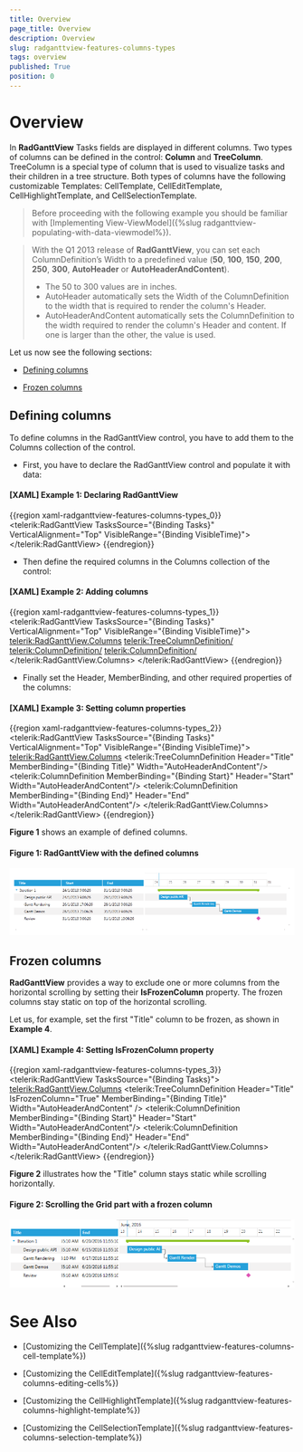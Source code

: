 ```yaml
---
title: Overview
page_title: Overview
description: Overview
slug: radganttview-features-columns-types
tags: overview
published: True
position: 0
---
```


# Overview

In __RadGanttView__ Tasks fields are displayed in different columns. Two types of columns can be defined in the control: __Column__ and __TreeColumn__. TreeColumn is a special type of column that is used to visualize tasks and their children in a tree structure. Both types of columns have the following customizable Templates: CellTemplate, CellEditTemplate, CellHighlightTemplate, and CellSelectionTemplate.

>Before proceeding with the following example you should be familiar with [Implementing View-ViewModel]({%slug radganttview-populating-with-data-viewmodel%}). 

<!-- -->

>With the Q1 2013 release of __RadGanttView__, you can set each ColumnDefinition’s Width to a predefined value (__50__, __100__, __150__, __200__, __250__, __300__, __AutoHeader__ or __AutoHeaderAndContent__).
>	* The 50 to 300 values are in inches.
>	* AutoHeader automatically sets the Width of the ColumnDefinition to the width that is required to render the column's Header.
>	* AutoHeaderAndContent automatically sets the ColumnDefinition to the width required to render the column's Header and content. If one is larger than the other, the value is used.

Let us now see the following sections:

* [Defining columns](#defining-columns)

* [Frozen columns](#frozen-columns)

## Defining columns

To define columns in the RadGanttView control, you have to add them to the Columns collection of the control.

* First, you have to declare the RadGanttView control and populate it with data:

#### __[XAML] Example 1: Declaring RadGanttView__

{{region xaml-radganttview-features-columns-types_0}}
	<telerik:RadGanttView TasksSource="{Binding Tasks}"
						  VerticalAlignment="Top"
						  VisibleRange="{Binding VisibleTime}">
	</telerik:RadGanttView>
{{endregion}}

* Then define the required columns in the Columns collection of the control:

#### __[XAML] Example 2: Adding columns__

{{region xaml-radganttview-features-columns-types_1}}
	<telerik:RadGanttView TasksSource="{Binding Tasks}"
						  VerticalAlignment="Top"
						  VisibleRange="{Binding VisibleTime}">
		<telerik:RadGanttView.Columns>
			<telerik:TreeColumnDefinition/>
			<telerik:ColumnDefinition/>
			<telerik:ColumnDefinition/>
		</telerik:RadGanttView.Columns>
	</telerik:RadGanttView>
{{endregion}}

* Finally set the Header, MemberBinding, and other required properties of the columns: 

#### __[XAML] Example 3: Setting column properties__

{{region xaml-radganttview-features-columns-types_2}}
	<telerik:RadGanttView TasksSource="{Binding Tasks}"
				VerticalAlignment="Top"
				VisibleRange="{Binding VisibleTime}">
		<telerik:RadGanttView.Columns>
			<telerik:TreeColumnDefinition Header="Title" MemberBinding="{Binding Title}" Width="AutoHeaderAndContent"/>
			<telerik:ColumnDefinition MemberBinding="{Binding Start}" Header="Start" Width="AutoHeaderAndContent"/>
			<telerik:ColumnDefinition MemberBinding="{Binding End}" Header="End" Width="AutoHeaderAndContent"/>
		</telerik:RadGanttView.Columns>
	</telerik:RadGanttView>
{{endregion}}

__Figure 1__ shows an example of defined columns.

#### __Figure 1: RadGanttView with the defined columns__

![radganttview-features-columns-overview](images/radganttview-features-columns-overview.png)

## Frozen columns

__RadGanttView__ provides a way to exclude one or more columns from the horizontal scrolling by setting their __IsFrozenColumn__ property. The frozen columns stay static on top of the horizontal scrolling.  

Let us, for example, set the first "Title" column to be frozen, as shown in __Example 4__.

#### __[XAML] Example 4: Setting IsFrozenColumn property__

{{region xaml-radganttview-features-columns-types_3}}
	<telerik:RadGanttView TasksSource="{Binding Tasks}">
		<telerik:RadGanttView.Columns>
			<telerik:TreeColumnDefinition Header="Title" IsFrozenColumn="True" MemberBinding="{Binding Title}" Width="AutoHeaderAndContent" />
			<telerik:ColumnDefinition MemberBinding="{Binding Start}" Header="Start" Width="AutoHeaderAndContent"/>
			<telerik:ColumnDefinition MemberBinding="{Binding End}" Header="End" Width="AutoHeaderAndContent"/>
		</telerik:RadGanttView.Columns>  
	</telerik:RadGanttView>
{{endregion}}

__Figure 2__ illustrates how the "Title" column stays static while scrolling horizontally.

#### __Figure 2: Scrolling the Grid part with a frozen column__

![RadGanttView Frozen Column](images/radganttview-features-columns-overview_01.png)

# See Also

 * [Customizing the CellTemplate]({%slug radganttview-features-columns-cell-template%})

 * [Customizing the CellEditTemplate]({%slug radganttview-features-columns-editing-cells%})

 * [Customizing the CellHighlightTemplate]({%slug radganttview-features-columns-highlight-template%})

 * [Customizing the CellSelectionTemplate]({%slug radganttview-features-columns-selection-template%})
